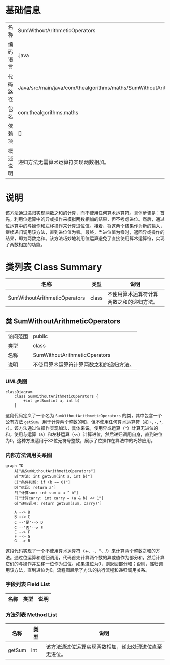 # 基础信息

|      |      |
|------|------|
| 名称 | SumWithoutArithmeticOperators |
| 编码语言 | .java |
| 代码路径 | Java/src/main/java/com/thealgorithms/maths/SumWithoutArithmeticOperators.java |
| 包名 | com.thealgorithms.maths |
| 依赖项 | [] |
| 概述说明 | 递归方法无需算术运算符实现两数相加。 |

# 说明

该方法通过递归实现两数之和的计算，而不使用任何算术运算符。具体步骤是：首先，利用位运算中的异或操作来模拟两数相加的结果，但不考虑进位。然后，通过位运算中的与操作和左移操作来计算进位值。接着，将这两个结果作为新的输入，继续递归调用该方法，直到进位值为零。最终，当进位值为零时，返回异或操作的结果，即为两数之和。该方法巧妙地利用位运算避免了直接使用算术运算符，实现了两数相加的功能。

# 类列表 Class Summary

| 名称   | 类型  | 说明 |
|-------|------|-------------|
| SumWithoutArithmeticOperators | class | 不使用算术运算符计算两数之和的递归方法。 |



## 类 SumWithoutArithmeticOperators

|      |      |
|------|------|
| 访问范围 | public |
| 类型 | class |
| 名称 | SumWithoutArithmeticOperators |
| 说明 | 不使用算术运算符计算两数之和的递归方法。 |


### UML类图

```mermaid
classDiagram
    class SumWithoutArithmeticOperators {
        +int getSum(int a, int b)
    }
```

这段代码定义了一个名为 `SumWithoutArithmeticOperators` 的类，其中包含一个公有方法 `getSum`，用于计算两个整数的和，但不使用任何算术运算符（如 `+`, `-`, `*`, `/`）。该方法通过位操作实现加法，具体来说，使用异或运算（`^`）计算无进位的和，使用与运算（`&`）和左移运算（`<<`）计算进位，然后递归调用自身，直到进位为0。这种方法适用于32位无符号整数，展示了位操作在算法中的巧妙应用。


### 内部方法调用关系图

```mermaid
graph TD
    A["类SumWithoutArithmeticOperators"]
    B["方法: int getSum(int a, int b)"]
    C["条件判断: if (b == 0)"]
    D["返回: return a"]
    E["计算sum: int sum = a ^ b"]
    F["计算carry: int carry = (a & b) << 1"]
    G["递归调用: return getSum(sum, carry)"]

    A --> B
    B --> C
    C --'是'--> D
    C --'否'--> E
    E --> F
    F --> G
    G --> B
```

这段代码实现了一个不使用算术运算符（+、-、*、/）来计算两个整数之和的方法。通过位运算和递归调用，代码首先计算两个数的异或值作为部分和，然后计算它们的与操作并左移一位作为进位。如果进位为0，则返回部分和；否则，递归调用该方法，直到进位为0。流程图展示了方法的执行流程和递归调用关系。

### 字段列表 Field List

| 名称  | 类型  | 说明 |
|-------|-------|------|

### 方法列表 Method List

| 名称  | 类型  | 说明 |
|-------|-------|------|
| getSum | int | 该方法通过位运算实现两数相加，递归处理进位直至无进位。 |




